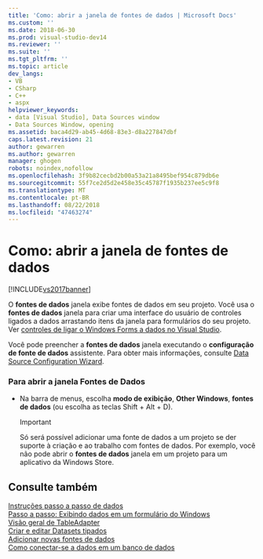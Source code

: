 ```yaml
---
title: 'Como: abrir a janela de fontes de dados | Microsoft Docs'
ms.custom: ''
ms.date: 2018-06-30
ms.prod: visual-studio-dev14
ms.reviewer: ''
ms.suite: ''
ms.tgt_pltfrm: ''
ms.topic: article
dev_langs:
- VB
- CSharp
- C++
- aspx
helpviewer_keywords:
- data [Visual Studio], Data Sources window
- Data Sources Window, opening
ms.assetid: baca4d29-ab45-4d68-83e3-d8a227847dbf
caps.latest.revision: 21
author: gewarren
ms.author: gewarren
manager: ghogen
robots: noindex,nofollow
ms.openlocfilehash: 3f9b82cecbd2b00a53a21a8495bef954c879db6e
ms.sourcegitcommit: 55f7ce2d5d2e458e35c45787f1935b237ee5c9f8
ms.translationtype: MT
ms.contentlocale: pt-BR
ms.lasthandoff: 08/22/2018
ms.locfileid: "47463274"
---
```

# <a name="how-to-open-the-data-sources-window"></a>Como: abrir a janela de fontes de dados
[!INCLUDE[vs2017banner](../includes/vs2017banner.md)]

O **fontes de dados** janela exibe fontes de dados em seu projeto. Você usa o **fontes de dados** janela para criar uma interface do usuário de controles ligados a dados arrastando itens da janela para formulários do seu projeto. Ver [controles de ligar o Windows Forms a dados no Visual Studio](../data-tools/bind-windows-forms-controls-to-data-in-visual-studio.md).  
  
 Você pode preencher a **fontes de dados** janela executando o **configuração de fonte de dados** assistente. Para obter mais informações, consulte [Data Source Configuration Wizard](http://msdn.microsoft.com/library/c4df7de5-5da0-4064-940c-761dd6d9e28f).  
  
### <a name="to-open-the-data-sources-window"></a>Para abrir a janela Fontes de Dados  
  
-   Na barra de menus, escolha **modo de exibição**, **Other Windows**, **fontes de dados** (ou escolha as teclas Shift + Alt + D).  
  
    > [!IMPORTANT]
    >  Só será possível adicionar uma fonte de dados a um projeto se der suporte à criação e ao trabalho com fontes de dados. Por exemplo, você não pode abrir o **fontes de dados** janela em um projeto para um aplicativo da Windows Store.  
  
## <a name="see-also"></a>Consulte também  
 [Instruções passo a passo de dados](http://msdn.microsoft.com/library/15a88fb8-3bee-4962-914d-7a1f8bd40ec4)   
 [Passo a passo: Exibindo dados em um formulário do Windows](../data-tools/walkthrough-displaying-data-on-a-windows-form.md)   
 [Visão geral de TableAdapter](../data-tools/tableadapter-overview.md)   
 [Criar e editar Datasets tipados](../data-tools/creating-and-editing-typed-datasets.md)   
 [Adicionar novas fontes de dados](../data-tools/add-new-data-sources.md)   
 [Como conectar-se a dados em um banco de dados](../data-tools/how-to-connect-to-data-in-a-database.md)